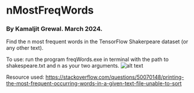 # nMostFreqWords
### By Kamaljit Grewal. March 2024.

Find the n most frequent words in the TensorFlow Shakerpeare dataset (or any other text).

To use: run the program freqWords.exe in terminal with the path to shakespeare.txt and n as your two arguments.
![alt text](https://github.com/Kamal2079/nMostFreqWords/blob/main/image.jpg?raw=true)

Resource used: https://stackoverflow.com/questions/50070148/printing-the-most-frequent-occurring-words-in-a-given-text-file-unable-to-sort

